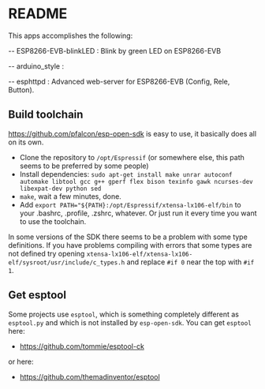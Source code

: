 README
======

This apps accomplishes the following:

-- ESP8266-EVB-blinkLED : Blink by green LED on ESP8266-EVB

-- arduino_style :

-- esphttpd : Advanced web-server for ESP8266-EVB (Config, Rele, Button).

## Build toolchain

https://github.com/pfalcon/esp-open-sdk is easy to use, it basically does all on its own.

- Clone the repository to ```/opt/Espressif``` (or somewhere else, this path seems to be preferred by some people)
- Install dependencies: ```sudo apt-get install make unrar autoconf automake libtool gcc g++ gperf flex bison texinfo gawk ncurses-dev libexpat-dev python sed```
- ```make```, wait a few minutes, done.
- Add ```export PATH="${PATH}:/opt/Espressif/xtensa-lx106-elf/bin``` to your .bashrc, .profile, .zshrc, whatever. Or just run it every time you want to use the toolchain.

In some versions of the SDK there seems to be a problem with some type definitions. If you have problems compiling with errors that some types are not defined try opening ```xtensa-lx106-elf/xtensa-lx106-elf/sysroot/usr/include/c_types.h``` and replace ```#if 0``` near the top with ```#if 1```.

## Get esptool

Some projects use ```esptool```, which is something completely different as ```esptool.py``` and which is not installed by ```esp-open-sdk```. You can get ```esptool``` here: 
* https://github.com/tommie/esptool-ck 

or here: 
* https://github.com/themadinventor/esptool
